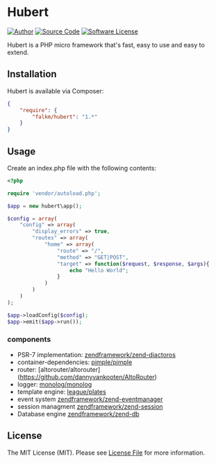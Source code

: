 Hubert
======

[![Author](https://img.shields.io/badge/author-falkm-blue.svg?style=flat-square)](https://falk-m.de)
[![Source Code](http://img.shields.io/badge/source-falkmueller/hubert-blue.svg?style=flat-square)](https://github.com/falkmueller/hubert)
[![Software License](https://img.shields.io/badge/license-MIT-brightgreen.svg?style=flat-square)](LICENSE)

Hubert is a PHP micro framework that's fast, easy to use and easy to extend.

## Installation

Hubert is available via Composer:

```json
{
    "require": {
        "falkm/hubert": "1.*"
    }
}
```

## Usage

Create an index.php file with the following contents:

```php
<?php

require 'vendor/autoload.php';

$app = new hubert\app();

$config = array(
    "config" => array(
        "display_errors" => true,
        "routes" => array(
            "home" => array(
                "route" => "/", 
                "method" => "GET|POST", 
                "target" => function($request, $response, $args){
                    echo "Hello World";
                }
            )
        )
    )
);

$app->loadConfig($config);
$app->emit($app->run());
```

### components

- PSR-7 implementation: [zendframework/zend-diactoros](https://zendframework.github.io/zend-diactoros/)
- container-dependencies: [pimple/pimple](http://pimple.sensiolabs.org/)
- router: [altorouter/altorouter] (https://github.com/dannyvankooten/AltoRouter)
- logger: [monolog/monolog](https://github.com/Seldaek/monolog)
- template engine: [league/plates](http://platesphp.com)
- event system [zendframework/zend-eventmanager](https://docs.zendframework.com/zend-eventmanager/)
- session managment [zendframework/zend-session](https://docs.zendframework.com/zend-session/)
- Database engine [zendframework/zend-db](https://docs.zendframework.com/zend-db/)

## License

The MIT License (MIT). Please see [License File](https://github.com/falkmueller/hubert/blob/master/LICENSE) for more information.